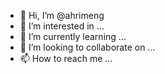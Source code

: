 - 👋 Hi, I’m @ahrimeng
- 👀 I’m interested in ...
- 🌱 I’m currently learning ...
- 💞️ I’m looking to collaborate on ...
- 📫 How to reach me ...

<!---
ahrimeng/ahrimeng is a ✨ special ✨ repository because its `README.md` (this file) appears on your GitHub profile.
You can click the Preview link to take a look at your changes.
--->

